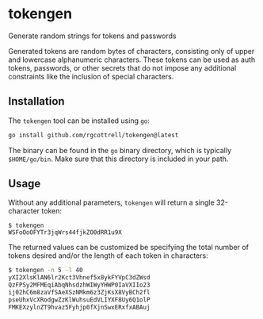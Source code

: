 # tokengen

Generate random strings for tokens and passwords

Generated tokens are random bytes of characters, consisting only of upper and
lowercase alphanumeric characters. These tokens can be used as auth tokens,
passwords, or other secrets that do not impose any additional constraints like
the inclusion of special characters.

## Installation

The `tokengen` tool can be installed using `go`:
```sh
go install github.com/rgcottrell/tokengen@latest
```

The binary can be found in the `go` binary directory, which is typically
`$HOME/go/bin`. Make sure that this directory is included in your path.

## Usage

Without any additional parameters, `tokengen` will return a single 32-character
token:

```
$ tokengen
WSFoOoOFYTr3jqWrs44fjkZO0dRR1u9X
```

The returned values can be customized be specifying the total number of tokens
desired and/or the length of each token in characters:

```sh
$ tokengen -n 5 -l 40
yXI2XlsKlAN6lr2Kct3Vhnef5x8ykFYVpC3dZWsd
QzFPSy2MFMEqiAbqNhsdzhWIWyYHWP0IaVXIIo23
ij02hC6m8zaVfSAeXSzNMkm6z3ZjKsX8VyBCh2fl
pseUhxVcXRodgwZzKlWuhsuEdVLIYXF8Uy6Q1olP
FMKEXzylnZT9hvaz5Fyhjp0fXjnSwxERxfxABAuj
``````
